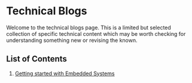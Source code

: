 # Technical Blogs

Welcome to the technical blogs page. This is a limited but selected collection of specific technical content which may be worth checking for understanding something new or revising the known.

## List of Contents

1. [Getting started with Embedded Systems](./Embedded%20Systems)
